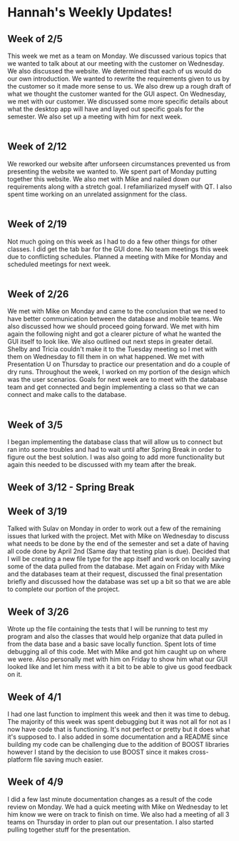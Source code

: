 # Hannah's Weekly Updates! 

## Week of 2/5 
This week we met as a team on Monday. We discussed various topics that we wanted to talk about at our meeting with the customer on Wednesday.
We also discussed the website. We determined that each of us would do our own introduction. We wanted to rewrite the requirements given to
us by the customer so it made more sense to us. We also drew up a rough draft of what we thought the customer wanted for the GUI aspect.
On Wednesday, we met with our customer. We discussed some more specific details about what the desktop app will have and layed out specific
goals for the semester. We also set up a meeting with him for next week. 
<br><br> 

## Week of 2/12
We reworked our website after unforseen circumstances prevented us from presenting the website we wanted to. We spent part of Monday putting together this website. We also met with Mike and nailed down our requirements along with a stretch goal. I refamiliarized
myself with QT. I also spent time working on an unrelated assignment for the class. 
<br><br>

## Week of 2/19 
Not much going on this week as I had to do a few other things for other classes. I did get the tab bar for the GUI done. No team meetings this week due to conflicting schedules. Planned a meeting with Mike for Monday and scheduled meetings for next week. 
<br><br>

## Week of 2/26
We met with Mike on Monday and came to the conclusion that we need to have better communication between the database and mobile teams. We also discussed how we should proceed going forward. We met with him again the following night and got a clearer picture of what he wanted the GUI itself to look like. We also outlined out next steps in greater detail. Shelby and Tricia couldn't make it to the Tuesday meeting so I met with them on Wednesday to fill them in on what happened. We met with Presentation U on Thursday to practice our presentation and do a couple of dry runs. Throughout the week, I worked on my portion of the design which was the user scenarios. Goals for next week are to meet with the database team and get connected and begin implementing a class so that we can connect and make calls to the database. 
<br><br>

## Week of 3/5
I began implementing the database class that will allow us to connect but ran into some troubles and had to wait until after Spring Break in order to figure out the best solution. I was also going to add more functionality but again this needed to be discussed with my team after the break. 

## Week of 3/12  - Spring Break 

## Week of 3/19
Talked with Sulav on Monday in order to work out a few of the remaining issues that lurked with the project. Met with Mike on Wednesday to discuss what needs to be done by the end of the semester and set a date of having all code done by April 2nd (Same day that testing plan is due). Decided that I will be creating a new file type for the app itself and work on locally saving some of the data pulled from the database. Met again on Friday with Mike and the databases team at their request, discussed the final presentation briefly and discussed how the database was set up a bit so that we are able to complete our portion of the project. 

## Week of  3/26 
Wrote up the file containing the tests that I will be running to test my program and also the classes that would help organize that data pulled in from the data base and a basic save locally function. Spent lots of time debugging all of this code. Met with Mike and got him caught up on where we were. Also personally met with him on Friday to show him what our GUI looked like and let him mess with it a bit to be able to give us good feedback on it. 

## Week of 4/1 
I had one last function to implment this week and then it was time to debug. The majority of this week was spent debugging but it was not all for not as I now have code that is functioning. It's not perfect or pretty but it does what it's supposed to. I also added in some documentation and a README since building my code can be challenging due to the addition of BOOST libraries however I stand by the decision to use BOOST since it makes cross-platform file saving much easier. 

## Week of 4/9
I did a few last minute documentation changes as a result of the code review on Monday. We had a quick meeting with Mike on Wednesday to let him know we were on track to finish on time. We also had a meeting of all 3 teams on Thursday in order to plan out our presentation. I also started pulling together stuff for the presentation.
